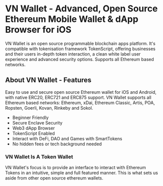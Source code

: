 # VN Wallet - Advanced, Open Source Ethereum Mobile Wallet & dApp Browser for iOS

VN Wallet is an open source programmable blockchain apps platform. It's compatible with tokenisation framework TokenScript, offering businesses and their users in-depth token interaction, a clean white label user experience and advanced security options. Supports all Ethereum based networks.

## About VN Wallet - Features

Easy to use and secure open source Ethereum wallet for iOS and Android, with native ERC20, ERC721 and ERC875 support. VN Wallet supports all Ethereum based networks: Ethereum, xDai, Ethereum Classic, Artis, POA, Ropsten, Goerli, Kovan, Rinkeby and Sokol.

- Beginner Friendly
- Secure Enclave Security
- Web3 dApp Browser
- TokenScript Enabled
- Interact with DeFi, DAO and Games with SmartTokens
- No hidden fees or tech background needed

### VN Wallet Is A Token Wallet

VN Wallet's focus is to provide an interface to interact with Ethereum Tokens in an intuitive, simple and full featured manner. This is what sets us aside from other open source ethereum wallets.
